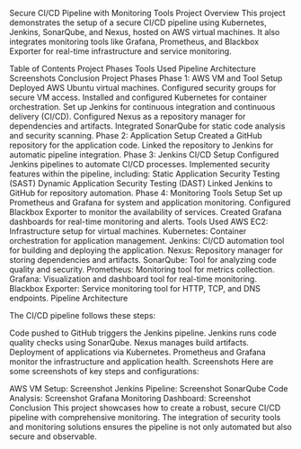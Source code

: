 Secure CI/CD Pipeline with Monitoring Tools
Project Overview
This project demonstrates the setup of a secure CI/CD pipeline using Kubernetes, Jenkins, SonarQube, and Nexus, hosted on AWS virtual machines. It also integrates monitoring tools like Grafana, Prometheus, and Blackbox Exporter for real-time infrastructure and service monitoring.

Table of Contents
Project Phases
Tools Used
Pipeline Architecture
Screenshots
Conclusion
Project Phases
Phase 1: AWS VM and Tool Setup
Deployed AWS Ubuntu virtual machines.
Configured security groups for secure VM access.
Installed and configured Kubernetes for container orchestration.
Set up Jenkins for continuous integration and continuous delivery (CI/CD).
Configured Nexus as a repository manager for dependencies and artifacts.
Integrated SonarQube for static code analysis and security scanning.
Phase 2: Application Setup
Created a GitHub repository for the application code.
Linked the repository to Jenkins for automatic pipeline integration.
Phase 3: Jenkins CI/CD Setup
Configured Jenkins pipelines to automate CI/CD processes.
Implemented security features within the pipeline, including:
Static Application Security Testing (SAST)
Dynamic Application Security Testing (DAST)
Linked Jenkins to GitHub for repository automation.
Phase 4: Monitoring Tools Setup
Set up Prometheus and Grafana for system and application monitoring.
Configured Blackbox Exporter to monitor the availability of services.
Created Grafana dashboards for real-time monitoring and alerts.
Tools Used
AWS EC2: Infrastructure setup for virtual machines.
Kubernetes: Container orchestration for application management.
Jenkins: CI/CD automation tool for building and deploying the application.
Nexus: Repository manager for storing dependencies and artifacts.
SonarQube: Tool for analyzing code quality and security.
Prometheus: Monitoring tool for metrics collection.
Grafana: Visualization and dashboard tool for real-time monitoring.
Blackbox Exporter: Service monitoring tool for HTTP, TCP, and DNS endpoints.
Pipeline Architecture

The CI/CD pipeline follows these steps:

Code pushed to GitHub triggers the Jenkins pipeline.
Jenkins runs code quality checks using SonarQube.
Nexus manages build artifacts.
Deployment of applications via Kubernetes.
Prometheus and Grafana monitor the infrastructure and application health.
Screenshots
Here are some screenshots of key steps and configurations:

AWS VM Setup: Screenshot
Jenkins Pipeline: Screenshot
SonarQube Code Analysis: Screenshot
Grafana Monitoring Dashboard: Screenshot
Conclusion
This project showcases how to create a robust, secure CI/CD pipeline with comprehensive monitoring. The integration of security tools and monitoring solutions ensures the pipeline is not only automated but also secure and observable.
